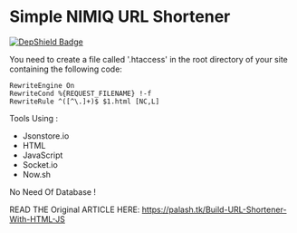 # Simple NIMIQ URL Shortener
[![DepShield Badge](https://depshield.sonatype.org/badges/Albermonte/nimiq-shortener/depshield.svg)](https://depshield.github.io)

You need to create a file called '.htaccess' in the root directory of your site containing the following code:

```
RewriteEngine On
RewriteCond %{REQUEST_FILENAME} !-f
RewriteRule ^([^\.]+)$ $1.html [NC,L]
```

Tools Using : 

- Jsonstore.io
- HTML
- JavaScript
- Socket.io
- Now.sh

No Need Of Database !

READ THE Original ARTICLE HERE: https://palash.tk/Build-URL-Shortener-With-HTML-JS


